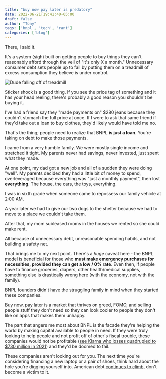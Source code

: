 ```yaml
---
title: "buy now pay later is predatory"
date: 2022-06-21T19:41:40-05:00
draft: false
author: "Tony"
tags: ['bnpl', 'tech', 'rant']
categories: ['blog']
---
```


There, I said it.

It's a system (sigh) built on getting people to buy things they can't reasonably afford through the veil of "it's only X a month."
Unnecessary consumer debt sets people up to fail by putting them on a treadmill of excess consumption they believe is under control.

![Dude falling off of treadmill](https://media.giphy.com/media/inAeEKMJ2CkdW/giphy.gif#center)


Sticker shock is a good thing. If you see the price tag of something and it has your head reeling, there's probably a good reason you shouldn't be buying it.

I've had a friend say they "made payments on" $280 jeans because they couldn't stomach the full price at once. If I were to ask that same friend if they'd take out a loan to buy clothes, they'd likely would have told me no.

That's the thing; people need to realize that BNPL **is just a loan**. You're taking on debt to make those payments.

I came from a very humble family. We were mostly single income and stretched it tight. My parents never had savings, never invested, just spent what they made.

At one point, my dad got a new job and all of a sudden they were doing "well". My parents decided they had a little bit of money to spend, overleveraged because everything was "just a monthly payment", then lost **everything**. The house, the cars, the toys, everything.

I was in sixth grade when someone came to repossess our family vehicle at 2:00 AM.

A year later we had to give our two dogs to the shelter because we had to move to a place we couldn't take them.

After that, my mom subleased rooms in the houses we rented so she could make rent.

All because of unnecessary debt, unreasonable spending habits, and not building a safety net.

That brings me to my next point. There's a *huge* caveat here - the BNPL model is beneficial for those who **must make emergency purchases for necessities, provided they can get a low / 0% rate**.
Even then, if people have to finance groceries, diapers, other health/medical supplies, something else is drastically wrong here (with the economy, not with the family).

BNPL founders didn't have the struggling family in mind when they started these companies.

Buy now, pay later is a market that thrives on greed, FOMO, and selling people stuff they don't need so they can look cooler to people they don't like on apps that makes them unhappy.


The part that angers me most about BNPL is the facade they're helping the world by making capital available to people in need. If they were truly looking to help people and not profit off of other's fiscal trouble, these companies would not be profitable ([see Klarna who losses quadrupled to $730 million in 2021](https://www.cnbc.com/2021/11/26/klarna-losses-quadruple-amid-huge-demand-for-buy-now-pay-later.html)) and they'd be doomed to fail.

These companies aren't looking out for you.
The next time you're considering financing a new laptop or a pair of shoes, think hard about the hole you're digging yourself into.
American debt [continues to climb](https://www.experian.com/blogs/ask-experian/research/consumer-debt-study/), don't become a victim to it.
